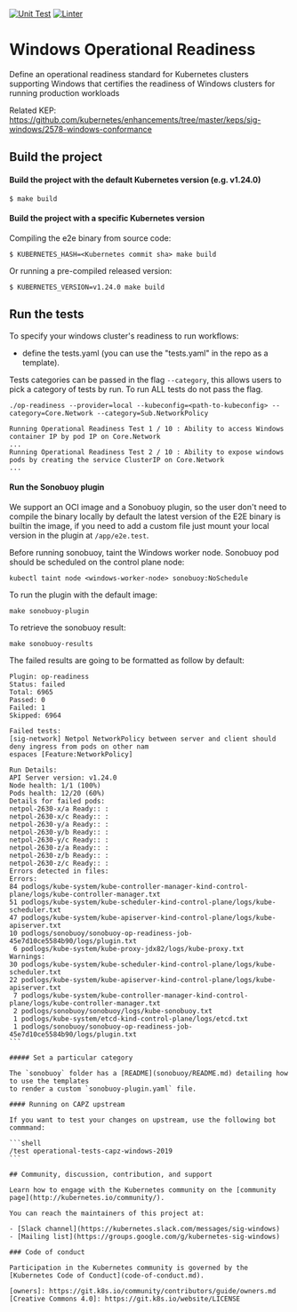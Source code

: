 [![Unit Test](https://github.com/kubernetes-sigs/windows-operational-readiness/actions/workflows/unit-tests.yml/badge.svg)](https://github.com/kubernetes-sigs/windows-operational-readiness/actions/workflows/unit-tests.yml)
[![Linter](https://github.com/kubernetes-sigs/windows-operational-readiness/actions/workflows/golangci-lint.yml/badge.svg)](https://github.com/kubernetes-sigs/windows-operational-readiness/actions/workflows/golangci-lint.yml)

# Windows Operational Readiness

Define an operational readiness standard for Kubernetes clusters supporting Windows that certifies the readiness of Windows clusters for running production workloads

Related KEP: https://github.com/kubernetes/enhancements/tree/master/keps/sig-windows/2578-windows-conformance

## Build the project

#### Build the project with the default Kubernetes version (e.g. v1.24.0)

```shell
$ make build
```
#### Build the project with a specific Kubernetes version

Compiling the e2e binary from source code:
```shell
$ KUBERNETES_HASH=<Kubernetes commit sha> make build 
```

Or running a pre-compiled released version:

```shell
$ KUBERNETES_VERSION=v1.24.0 make build 
```

## Run the tests

To specify your windows cluster's readiness to run workflows:

- define the tests.yaml (you can use the "tests.yaml" in the repo as a template).

Tests categories can be passed in the flag `--category`, this allows users to pick a category of tests by run.
To run ALL tests do not pass the flag.

```
./op-readiness --provider=local --kubeconfig=<path-to-kubeconfig> --category=Core.Network --category=Sub.NetworkPolicy

Running Operational Readiness Test 1 / 10 : Ability to access Windows container IP by pod IP on Core.Network
...
Running Operational Readiness Test 2 / 10 : Ability to expose windows pods by creating the service ClusterIP on Core.Network
...
```

#### Run the Sonobuoy plugin

We support an OCI image and a Sonobuoy plugin, so the user don't need to compile the binary locally
by default the latest version of the E2E binary is builtin the image, if you need to add a custom file
just mount your local version in the plugin at `/app/e2e.test`.

Before running sonobuoy, taint the Windows worker node. Sonobuoy pod should be scheduled on the control plane node:

```shell
kubectl taint node <windows-worker-node> sonobuoy:NoSchedule
```

To run the plugin with the default image:

```shell
make sonobuoy-plugin
```

To retrieve the sonobuoy result:

```shell
make sonobuoy-results
```

The failed results are going to be formatted as follow by default:

````
Plugin: op-readiness
Status: failed
Total: 6965
Passed: 0
Failed: 1
Skipped: 6964

Failed tests:
[sig-network] Netpol NetworkPolicy between server and client should deny ingress from pods on other nam
espaces [Feature:NetworkPolicy]

Run Details:
API Server version: v1.24.0
Node health: 1/1 (100%)
Pods health: 12/20 (60%)
Details for failed pods:
netpol-2630-x/a Ready:: :
netpol-2630-x/c Ready:: :
netpol-2630-y/a Ready:: :
netpol-2630-y/b Ready:: :
netpol-2630-y/c Ready:: :
netpol-2630-z/a Ready:: :
netpol-2630-z/b Ready:: :
netpol-2630-z/c Ready:: :
Errors detected in files:
Errors:
84 podlogs/kube-system/kube-controller-manager-kind-control-plane/logs/kube-controller-manager.txt
51 podlogs/kube-system/kube-scheduler-kind-control-plane/logs/kube-scheduler.txt
47 podlogs/kube-system/kube-apiserver-kind-control-plane/logs/kube-apiserver.txt
10 podlogs/sonobuoy/sonobuoy-op-readiness-job-45e7d10ce5584b90/logs/plugin.txt
 6 podlogs/kube-system/kube-proxy-jdx82/logs/kube-proxy.txt
Warnings:
30 podlogs/kube-system/kube-scheduler-kind-control-plane/logs/kube-scheduler.txt
22 podlogs/kube-system/kube-apiserver-kind-control-plane/logs/kube-apiserver.txt
 7 podlogs/kube-system/kube-controller-manager-kind-control-plane/logs/kube-controller-manager.txt
 2 podlogs/sonobuoy/sonobuoy/logs/kube-sonobuoy.txt
 1 podlogs/kube-system/etcd-kind-control-plane/logs/etcd.txt
 1 podlogs/sonobuoy/sonobuoy-op-readiness-job-45e7d10ce5584b90/logs/plugin.txt
```

##### Set a particular category

The `sonobuoy` folder has a [README](sonobuoy/README.md) detailing how to use the templates
to render a custom `sonobuoy-plugin.yaml` file.

#### Running on CAPZ upstream

If you want to test your changes on upstream, use the following bot commmand:

```shell
/test operational-tests-capz-windows-2019
```

## Community, discussion, contribution, and support

Learn how to engage with the Kubernetes community on the [community page](http://kubernetes.io/community/).

You can reach the maintainers of this project at:

- [Slack channel](https://kubernetes.slack.com/messages/sig-windows) 
- [Mailing list](https://groups.google.com/g/kubernetes-sig-windows)

### Code of conduct

Participation in the Kubernetes community is governed by the [Kubernetes Code of Conduct](code-of-conduct.md).

[owners]: https://git.k8s.io/community/contributors/guide/owners.md
[Creative Commons 4.0]: https://git.k8s.io/website/LICENSE
